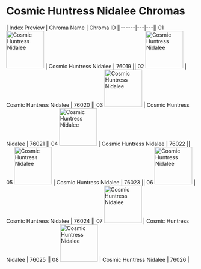 # Cosmic Huntress Nidalee Chromas

| Index  Preview | Chroma Name | Chroma ID ||------|---|---|| 01  <img src='https://raw.communitydragon.org/latest/plugins/rcp-be-lol-game-data/global/default/v1/champion-chroma-images/76/76019.png' alt='Cosmic Huntress Nidalee' width='100'> | Cosmic Huntress Nidalee | 76019 || 02  <img src='https://raw.communitydragon.org/latest/plugins/rcp-be-lol-game-data/global/default/v1/champion-chroma-images/76/76020.png' alt='Cosmic Huntress Nidalee' width='100'> | Cosmic Huntress Nidalee | 76020 || 03  <img src='https://raw.communitydragon.org/latest/plugins/rcp-be-lol-game-data/global/default/v1/champion-chroma-images/76/76021.png' alt='Cosmic Huntress Nidalee' width='100'> | Cosmic Huntress Nidalee | 76021 || 04  <img src='https://raw.communitydragon.org/latest/plugins/rcp-be-lol-game-data/global/default/v1/champion-chroma-images/76/76022.png' alt='Cosmic Huntress Nidalee' width='100'> | Cosmic Huntress Nidalee | 76022 || 05  <img src='https://raw.communitydragon.org/latest/plugins/rcp-be-lol-game-data/global/default/v1/champion-chroma-images/76/76023.png' alt='Cosmic Huntress Nidalee' width='100'> | Cosmic Huntress Nidalee | 76023 || 06  <img src='https://raw.communitydragon.org/latest/plugins/rcp-be-lol-game-data/global/default/v1/champion-chroma-images/76/76024.png' alt='Cosmic Huntress Nidalee' width='100'> | Cosmic Huntress Nidalee | 76024 || 07  <img src='https://raw.communitydragon.org/latest/plugins/rcp-be-lol-game-data/global/default/v1/champion-chroma-images/76/76025.png' alt='Cosmic Huntress Nidalee' width='100'> | Cosmic Huntress Nidalee | 76025 || 08  <img src='https://raw.communitydragon.org/latest/plugins/rcp-be-lol-game-data/global/default/v1/champion-chroma-images/76/76026.png' alt='Cosmic Huntress Nidalee' width='100'> | Cosmic Huntress Nidalee | 76026 |